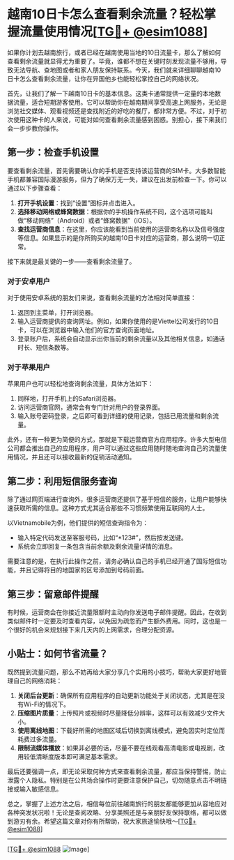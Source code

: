 # 越南10日卡怎么查看剩余流量？轻松掌握流量使用情况[[TG💪+ @esim1088](https://t.me/s/esim1088)]

如果你计划去越南旅行，或者已经在越南使用当地的10日流量卡，那么了解如何查看剩余流量就显得尤为重要了。毕竟，谁都不想在关键时刻发现流量不够用，导致无法导航、查地图或者和家人朋友保持联系。今天，我们就来详细聊聊越南10日卡怎么查看剩余流量，让你在异国他乡也能轻松掌控自己的网络状况。

首先，让我们了解一下越南10日卡的基本信息。这类卡通常提供一定量的本地数据流量，适合短期游客使用。它可以帮助你在越南期间享受高速上网服务，无论是浏览社交媒体、观看视频还是查找附近的好吃的餐厅，都非常方便。不过，对于初次使用这种卡的人来说，可能对如何查看剩余流量感到困惑。别担心，接下来我们会一步步教你操作。

## 第一步：检查手机设置

要查看剩余流量，首先需要确认你的手机是否支持该运营商的SIM卡。大多数智能手机都兼容国际漫游服务，但为了确保万无一失，建议在出发前检查一下。你可以通过以下步骤查看：

1. **打开手机设置**：找到“设置”图标并点击进入。
2. **选择移动网络或蜂窝数据**：根据你的手机操作系统不同，这个选项可能叫做“移动网络”（Android）或者“蜂窝数据”（iOS）。
3. **查找运营商信息**：在这里，你应该能看到当前使用的运营商名称以及信号强度等信息。如果显示的是你所购买的越南10日卡对应的运营商，那么说明一切正常。

接下来就是最关键的一步——查看剩余流量了。

### 对于安卓用户

对于使用安卓系统的朋友们来说，查看剩余流量的方法相对简单直接：

1. 返回到主菜单，打开浏览器。
2. 输入运营商提供的查询网址。例如，如果你使用的是Viettel公司发行的10日卡，可以在浏览器中输入他们的官方查询页面地址。
3. 登录账户后，系统会自动显示出你当前的剩余流量以及其他相关信息，如通话时长、短信条数等。

### 对于苹果用户

苹果用户也可以轻松地查询剩余流量，具体方法如下：

1. 同样地，打开手机上的Safari浏览器。
2. 访问运营商官网，通常会有专门针对用户的登录界面。
3. 输入账号密码登录，之后即可看到详细的使用记录，包括已用流量和剩余流量。

此外，还有一种更为简便的方式，那就是下载运营商官方应用程序。许多大型电信公司都会推出自己的应用程序，用户可以通过这些应用随时随地查询自己的流量使用情况，并且还可以接收最新的促销活动通知。

## 第二步：利用短信服务查询

除了通过网页端进行查询外，很多运营商还提供了基于短信的服务，让用户能够快速获取所需的信息。这种方式尤其适合那些不习惯频繁使用互联网的人士。

以Vietnamobile为例，他们提供的短信查询指令为：
- 输入特定代码发送至客服号码，比如“*123#”，然后按发送键。
- 系统会立即回复一条包含当前余额及剩余流量详情的消息。

需要注意的是，在执行此操作之前，请务必确认自己的手机已经开通了国际短信功能，并且记得将目的地国家的区号添加到号码前面。

## 第三步：留意邮件提醒

有时候，运营商会在你接近流量限额时主动向你发送电子邮件提醒。因此，在收到类似邮件时一定要及时查看内容，以免因为疏忽而产生额外费用。同时，这也是一个很好的机会来规划接下来几天内的上网需求，合理分配资源。

## 小贴士：如何节省流量？

既然提到流量问题，那么不妨再给大家分享几个实用的小技巧，帮助大家更好地管理自己的网络消耗：

1. **关闭后台更新**：确保所有应用程序的自动更新功能处于关闭状态，尤其是在没有Wi-Fi的情况下。
2. **压缩图片质量**：上传照片或视频时尽量降低分辨率，这样可以有效减少文件大小。
3. **使用离线地图**：下载好所需的地图区域后切换到离线模式，避免因实时定位而耗费过多流量。
4. **限制流媒体播放**：如果非必要的话，尽量不要在线观看高清电影或电视剧，改用较低清晰度版本即可满足基本需求。

最后还要强调一点，即无论采取何种方式来查看剩余流量，都应当保持警惕，防止泄露个人隐私。特别是在公共场合操作时更要注意保护自己，切勿随意点击不明链接或输入敏感信息。

总之，掌握了上述方法之后，相信每位前往越南旅行的朋友都能够更加从容地应对各种突发状况啦！无论是查阅攻略、分享美照还是与亲朋好友保持联络，都可以做到游刃有余。希望这篇文章对你有所帮助，祝大家旅途愉快哦～[[TG💪+ @esim1088](https://t.me/s/esim1088)]

---

[[TG💪+ @esim1088](https://t.me/s/esim1088) ![Image](https://i.postimg.cc/4NQfJmqS/Snipaste-2025-05-13-00-14-12.png)]